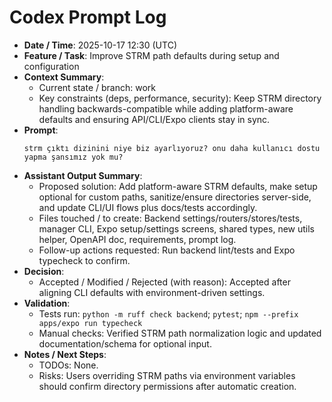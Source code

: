 # Codex Prompt Log

- **Date / Time**: 2025-10-17 12:30 (UTC)
- **Feature / Task**: Improve STRM path defaults during setup and configuration
- **Context Summary**:
  - Current state / branch: work
  - Key constraints (deps, performance, security): Keep STRM directory handling backwards-compatible while adding platform-aware defaults and ensuring API/CLI/Expo clients stay in sync.
- **Prompt**:
  ```text
  strm çıktı dizinini niye biz ayarlıyoruz? onu daha kullanıcı dostu yapma şansımız yok mu?
  ```
- **Assistant Output Summary**:
  - Proposed solution: Add platform-aware STRM defaults, make setup optional for custom paths, sanitize/ensure directories server-side, and update CLI/UI flows plus docs/tests accordingly.
  - Files touched / to create: Backend settings/routers/stores/tests, manager CLI, Expo setup/settings screens, shared types, new utils helper, OpenAPI doc, requirements, prompt log.
  - Follow-up actions requested: Run backend lint/tests and Expo typecheck to confirm.
- **Decision**:
  - Accepted / Modified / Rejected (with reason): Accepted after aligning CLI defaults with environment-driven settings.
- **Validation**:
  - Tests run: `python -m ruff check backend`; `pytest`; `npm --prefix apps/expo run typecheck`
  - Manual checks: Verified STRM path normalization logic and updated documentation/schema for optional input.
- **Notes / Next Steps**:
  - TODOs: None.
  - Risks: Users overriding STRM paths via environment variables should confirm directory permissions after automatic creation.
